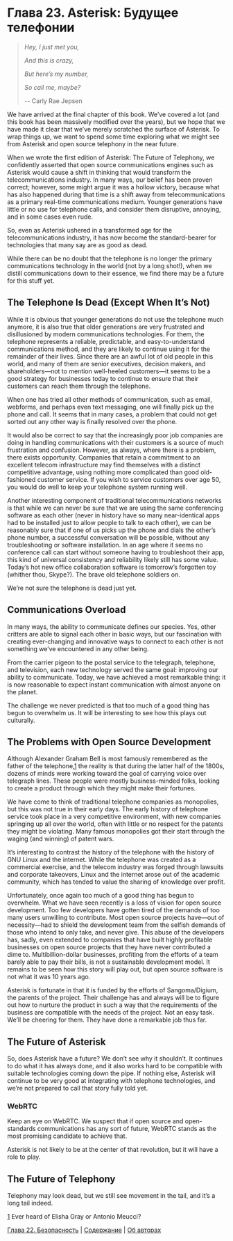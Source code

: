 # Глава 23. Asterisk: Будущее телефонии

> _Hey, I just met you,_
>
> _And this is crazy,_
>
> _But here’s my number,_
>
> _So call me, maybe?_
>
> -- Carly Rae Jepsen

We have arrived at the final chapter of this book. We’ve covered a lot \(and this book has been massively modified over the years\), but we hope that we have made it clear that we’ve merely scratched the surface of Asterisk. To wrap things up, we want to spend some time exploring what we might see from Asterisk and open source telephony in the near future.

When we wrote the first edition of Asterisk: The Future of Telephony, we confidently asserted that open source communications engines such as Asterisk would cause a shift in thinking that would transform the telecommunications industry. In many ways, our belief has been proven correct; however, some might argue it was a hollow victory, because what has also happened during that time is a shift away from telecommunications as a primary real-time communications medium. Younger generations have little or no use for telephone calls, and consider them disruptive, annoying, and in some cases even rude.

So, even as Asterisk ushered in a transformed age for the telecommunications industry, it has now become the standard-bearer for technologies that many say are as good as dead.

While there can be no doubt that the telephone is no longer the primary communications technology in the world \(not by a long shot!\), when we distill communications down to their essence, we find there may be a future for this stuff yet.

## The Telephone Is Dead \(Except When It’s Not\)

While it is obvious that younger generations do not use the telephone much anymore, it is also true that older generations are very frustrated and disillusioned by modern communications technologies. For them, the telephone represents a reliable, predictable, and easy-to-understand communications method, and they are likely to continue using it for the remainder of their lives. Since there are an awful lot of old people in this world, and many of them are senior executives, decision makers, and shareholders—not to mention well-heeled customers—it seems to be a good strategy for businesses today to continue to ensure that their customers can reach them through the telephone.

When one has tried all other methods of communication, such as email, webforms, and perhaps even text messaging, one will finally pick up the phone and call. It seems that in many cases, a problem that could not get sorted out any other way is finally resolved over the phone.

It would also be correct to say that the increasingly poor job companies are doing in handling communications with their customers is a source of much frustration and confusion. However, as always, where there is a problem, there exists opportunity. Companies that retain a commitment to an excellent telecom infrastructure may find themselves with a distinct competitive advantage, using nothing more complicated than good old-fashioned customer service. If you wish to service customers over age 50, you would do well to keep your telephone system running well.

Another interesting component of traditional telecommunications networks is that while we can never be sure that we are using the same conferencing software as each other \(never in history have so many near-identical apps had to be installed just to allow people to talk to each other\), we can be reasonably sure that if one of us picks up the phone and dials the other’s phone number, a successful conversation will be possible, without any troubleshooting or software installation. In an age where it seems no conference call can start without someone having to troubleshoot their app, this kind of universal consistency and reliability likely still has some value. Today’s hot new office collaboration software is tomorrow’s forgotten toy \(whither thou, Skype?\). The brave old telephone soldiers on.

We’re not sure the telephone is dead just yet.

## Communications Overload

In many ways, the ability to communicate defines our species. Yes, other critters are able to signal each other in basic ways, but our fascination with creating ever-changing and innovative ways to connect to each other is not something we’ve encountered in any other being.

From the carrier pigeon to the postal service to the telegraph, telephone, and television, each new technology served the same goal: improving our ability to communicate. Today, we have achieved a most remarkable thing: it is now reasonable to expect instant communication with almost anyone on the planet.

The challenge we never predicted is that too much of a good thing has begun to overwhelm us. It will be interesting to see how this plays out culturally.

## The Problems with Open Source Development

Although Alexander Graham Bell is most famously remembered as the father of the telephone,[1](https://learning.oreilly.com/library/view/asterisk-the-definitive/9781492031598/ch23.html"%20\l%20"idm46178395940040) the reality is that during the latter half of the 1800s, dozens of minds were working toward the goal of carrying voice over telegraph lines. These people were mostly business-minded folks, looking to create a product through which they might make their fortunes.

We have come to think of traditional telephone companies as monopolies, but this was not true in their early days. The early history of telephone service took place in a very competitive environment, with new companies springing up all over the world, often with little or no respect for the patents they might be violating. Many famous monopolies got their start through the waging \(and winning\) of patent wars.

It’s interesting to contrast the history of the telephone with the history of GNU Linux and the internet. While the telephone was created as a commercial exercise, and the telecom industry was forged through lawsuits and corporate takeovers, Linux and the internet arose out of the academic community, which has tended to value the sharing of knowledge over profit.

Unfortunately, once again too much of a good thing has begun to overwhelm. What we have seen recently is a loss of vision for open source development. Too few developers have gotten tired of the demands of too many users unwilling to contribute. Most open source projects have—out of necessity—had to shield the development team from the selfish demands of those who intend to only take, and never give. This abuse of the developers has, sadly, even extended to companies that have built highly profitable businesses on open source projects that they have never contributed a dime to. Multibillion-dollar businesses, profiting from the efforts of a team barely able to pay their bills, is not a sustainable development model. It remains to be seen how this story will play out, but open source software is not what it was 10 years ago.

Asterisk is fortunate in that it is funded by the efforts of Sangoma/Digium, the parents of the project. Their challenge has and always will be to figure out how to nurture the product in such a way that the requirements of the business are compatible with the needs of the project. Not an easy task. We’ll be cheering for them. They have done a remarkable job thus far.

## The Future of Asterisk

So, does Asterisk have a future? We don’t see why it shouldn’t. It continues to do what it has always done, and it also works hard to be compatible with suitable technologies coming down the pipe. If nothing else, Asterisk will continue to be very good at integrating with telephone technologies, and we’re not prepared to call that story fully told yet.

### WebRTC

Keep an eye on WebRTC. We suspect that if open source and open-standards communications has any sort of future, WebRTC stands as the most promising candidate to achieve that.

Asterisk is not likely to be at the center of that revolution, but it will have a role to play.

## The Future of Telephony

Telephony may look dead, but we still see movement in the tail, and it’s a long tail indeed.

[1](https://learning.oreilly.com/library/view/asterisk-the-definitive/9781492031598/ch23.html"%20\l%20"idm46178395940040-marker) Ever heard of Elisha Gray or Antonio Meucci?

[Глава 22. Безопасность](glava-22.md) | [Содержание](SUMMARY.md) | [Об авторах](about-the-authors.md)